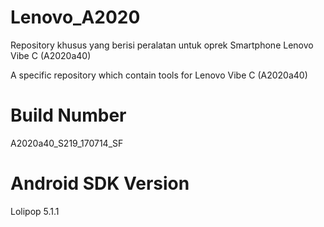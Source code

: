 # Lenovo_A2020
Repository khusus yang berisi peralatan untuk oprek Smartphone Lenovo Vibe C (A2020a40)

A specific repository which contain tools for Lenovo Vibe C (A2020a40)

# Build Number

A2020a40_S219_170714_SF

# Android SDK Version

Lolipop 5.1.1
